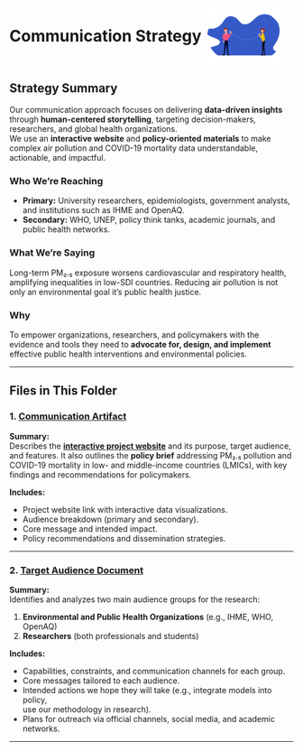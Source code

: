 <h1 style="display: flex; align-items: center;">
  Communication Strategy
  <img src="../notes/images/communication.gif" alt="data" style="height:100px; margin-left:10px;">
</h1>

## Strategy Summary

Our communication approach focuses on delivering **data-driven insights** through
**human-centered storytelling**, targeting decision-makers, researchers, and
global health organizations.  
We use an **interactive website** and **policy-oriented materials** to make
complex air pollution and COVID-19 mortality data understandable, actionable,
and impactful.

### Who We’re Reaching

- **Primary:** University researchers, epidemiologists, government analysts,
and institutions such as IHME and OpenAQ.
- **Secondary:** WHO, UNEP, policy think tanks, academic journals, and public
health networks.

### What We’re Saying

Long-term PM₂.₅ exposure worsens cardiovascular and respiratory health,
amplifying inequalities in low-SDI countries. Reducing air pollution is not
only an environmental goal it’s public health justice.

### Why

To empower organizations, researchers, and policymakers with the evidence and
tools they need to **advocate for, design, and implement** effective public
health interventions and environmental policies.

---

## Files in This Folder

### 1. [Communication Artifact](communication_artifact.md)

**Summary:**  
Describes the
[**interactive project website**](https://mit-emerging-talent.github.io/ET6-CDSP-group-09-repo/atmosfear-website/)
and its purpose, target audience,
and features. It also outlines the **policy brief** addressing PM₂.₅ pollution
and COVID-19 mortality in low- and middle-income countries (LMICs), with key
findings and recommendations for policymakers.  

**Includes:**  

- Project website link with interactive data visualizations.  
- Audience breakdown (primary and secondary).  
- Core message and intended impact.  
- Policy recommendations and dissemination strategies.

---

### 2. [Target Audience Document](target_audience.md)

**Summary:**  
Identifies and analyzes two main audience groups for the research:

1. **Environmental and Public Health Organizations** (e.g., IHME, WHO, OpenAQ)
2. **Researchers** (both professionals and students)  

**Includes:**  

- Capabilities, constraints, and communication channels for each group.  
- Core messages tailored to each audience.  
- Intended actions we hope they will take (e.g., integrate models into policy, \
use our methodology in research).  
- Plans for outreach via official channels, social media, and academic networks.

---
